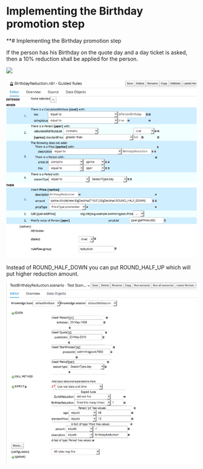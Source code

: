 # Implementing the Birthday promotion step

\*\*# Implementing the Birthday promotion step

If the person has his Birthday on the quote day and a day ticket is asked, then a 10% reduction shall be applied for the person.

![](../.gitbook/assets/action00.png)

![](<../.gitbook/assets/action01 (2).png>)

Instead of ROUND\_HALF\_DOWN you can put ROUND\_HALF\_UP which will put higher reduction amount.

![](<../.gitbook/assets/action02 (2).png>)
